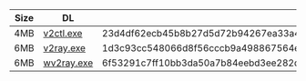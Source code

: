 |    Size   |     DL  | sha512sum |
|  ---  |  ---  |  ---  |
| 4MB | [v2ctl.exe](https://cdn.jsdelivr.net/gh/googleians/v2ray-core@main/v2ctl.exe) | 23d4df62ecb45b8b27d5d72b94267ea33a4e59636782460a41be31377caa2c47f68d5e524ffa809d3b8392b2a7c65c46c24624bf796a47869efcb4050ba3d5b5 |
| 6MB | [v2ray.exe](https://cdn.jsdelivr.net/gh/googleians/v2ray-core@main/v2ray.exe) | 1d3c93cc548066d8f56cccb9a498867564eb7085b78b35c87bcedadef25586ff3ce058f35c1c9ea6a3716a968520443a22959d660495f2e741317802130cae82 |
| 6MB | [wv2ray.exe](https://cdn.jsdelivr.net/gh/googleians/v2ray-core@main/wv2ray.exe) | 6f53291c7ff10bb3da50a7b84eebd3ee282dc2cf9da1b677a685faae36fd1253694d9a6dedba8e85fde472d4ba5e4c3bcbccb9107648c596ad7beb27d690e86a |
